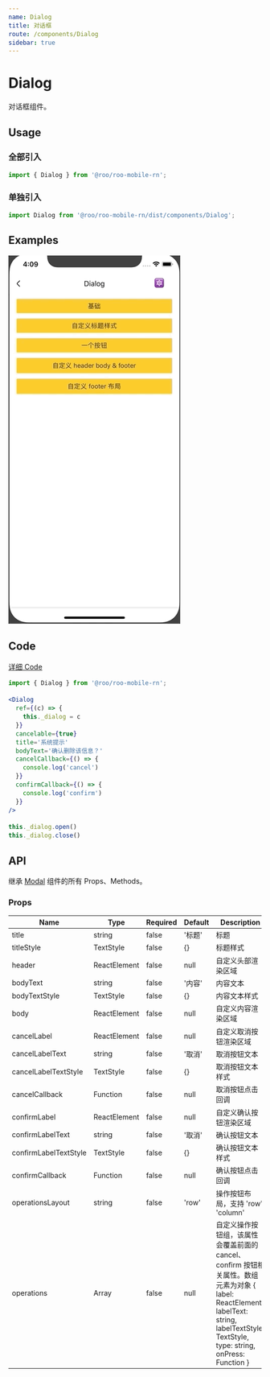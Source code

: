 ```yaml
---
name: Dialog
title: 对话框
route: /components/Dialog
sidebar: true
---
```



# Dialog
对话框组件。

## Usage

### 全部引入
```js
import { Dialog } from '@roo/roo-mobile-rn';
```

### 单独引入
```js
import Dialog from '@roo/roo-mobile-rn/dist/components/Dialog';
```

## Examples

![image](../images/Dialog/1.gif)

## Code
[详细 Code](https://github.com/Meituan-Dianping/beeshell/tree/master/examples/Dialog/index.tsx)

```jsx
import { Dialog } from '@roo/roo-mobile-rn';

<Dialog
  ref={(c) => {
    this._dialog = c
  }}
  cancelable={true}
  title='系统提示'
  bodyText='确认删除该信息？'
  cancelCallback={() => {
    console.log('cancel')
  }}
  confirmCallback={() => {
    console.log('confirm')
  }}
/>

this._dialog.open()
this._dialog.close()
```

## API

继承 [Modal](./Modal.md) 组件的所有 Props、Methods。

### Props

| Name | Type | Required | Default | Description |
| ---- | ---- | ---- | ---- | ---- |
| title | string | false | '标题' | 标题 |
| titleStyle | TextStyle | false | {} | 标题样式 |
| header | ReactElement | false | null | 自定义头部渲染区域 |
| bodyText | string | false | '内容' | 内容文本 |
| bodyTextStyle | TextStyle | false | {} | 内容文本样式 |
| body | ReactElement | false | null | 自定义内容渲染区域 |
| cancelLabel | ReactElement | false | null | 自定义取消按钮渲染区域 |
| cancelLabelText | string | false | '取消' | 取消按钮文本 |
| cancelLabelTextStyle | TextStyle | false | {} | 取消按钮文本样式 |
| cancelCallback | Function | false | null | 取消按钮点击回调 |
| confirmLabel | ReactElement | false | null | 自定义确认按钮渲染区域 |
| confirmLabelText | string | false | '取消' | 确认按钮文本 |
| confirmLabelTextStyle | TextStyle | false | {} | 确认按钮文本样式 |
| confirmCallback | Function | false | null | 确认按钮点击回调 |
| operationsLayout | string | false | 'row' | 操作按钮布局，支持 'row' 'column' |
| operations | Array | false | null | 自定义操作按钮组，该属性会覆盖前面的 cancel、confirm 按钮相关属性。数组元素为对象 { label: ReactElement, labelText: string, labelTextStyle: TextStyle, type: string, onPress: Function } |
